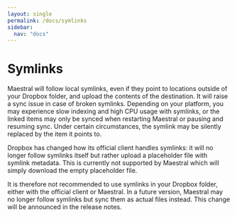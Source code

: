 ```yaml
---
layout: single
permalink: /docs/symlinks
sidebar:
  nav: "docs"
---
```


# Symlinks

Maestral will follow local symlinks, even if they point to locations outside of your
Dropbox folder, and upload the contents of the destination. It will raise a sync issue
in case of broken symlinks. Depending on your platform, you may experience slow indexing
and high CPU usage with symlinks, or the linked items may only be synced when restarting
Maestral or pausing and resuming sync. Under certain circumstances, the symlink may be
silently replaced by the item it points to.

Dropbox has changed how its official client handles symlinks: it will no longer follow
symlinks itself but rather upload a placeholder file with symlink metadata. This is
currently not supported by Maestral which will simply download the empty placeholder
file.

It is therefore not recommended to use symlinks in your Dropbox folder, either with the
official client or Maestral. In a future version, Maestral may no longer follow symlinks
but sync them as actual files instead. This change will be announced in the release
notes.

